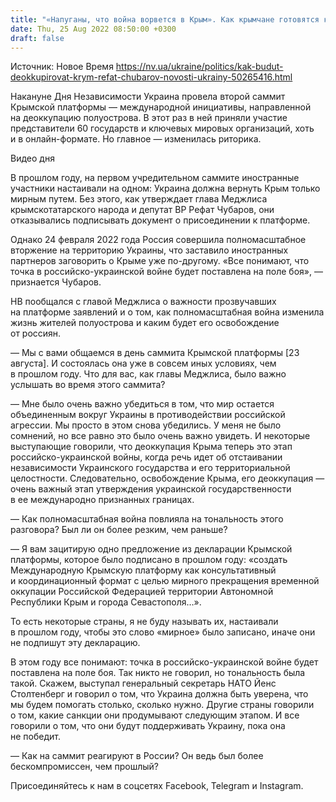 ```yaml
---
title: "«Напуганы, что война ворвется в Крым». Как крымчане готовятся к деоккупации, и почему «понаехавшим» рекомендуют бежать — Рефат Чубаров"
date: Thu, 25 Aug 2022 08:50:00 +0300
draft: false
---
```

Источник: Новое Время https://nv.ua/ukraine/politics/kak-budut-deokkupirovat-krym-refat-chubarov-novosti-ukrainy-50265416.html


Накануне Дня Независимости Украина провела второй саммит Крымской платформы — международной инициативы, направленной на деоккупацию полуострова. В этот раз в ней приняли участие представители 60 государств и ключевых мировых организаций, хоть и в онлайн-формате. Но главное — изменилась риторика.

 Видео дня   

В прошлом году, на первом учредительном саммите иностранные участники настаивали на одном: Украина должна вернуть Крым только мирным путем. Без этого, как утверждает глава Меджлиса крымскотатарского народа и депутат ВР Рефат Чубаров, они отказывались подписывать документ о присоединении к платформе.

Однако 24 февраля 2022 года Россия совершила полномасштабное вторжение на территорию Украины, что заставило иностранных партнеров заговорить о Крыме уже по-другому. «Все понимают, что точка в российско-украинской войне будет поставлена на поле боя», — признается Чубаров.

НВ пообщался с главой Меджлиса о важности прозвучавших на платформе заявлений и о том, как полномасштабная война изменила жизнь жителей полуострова и каким будет его освобождение от россиян.

— Мы с вами общаемся в день саммита Крымской платформы [23 августа]. И состоялась она уже в совсем иных условиях, чем в прошлом году. Что для вас, как главы Меджлиса, было важно услышать во время этого саммита?

— Мне было очень важно убедиться в том, что мир остается объединенным вокруг Украины в противодействии российской агрессии. Мы просто в этом снова убедились. У меня не было сомнений, но все равно это было очень важно увидеть. И некоторые выступающие говорили, что деоккупация Крыма теперь это этап российско-украинской войны, когда речь идет об отстаивании независимости Украинского государства и его территориальной целостности. Следовательно, освобождение Крыма, его деоккупация — очень важный этап утверждения украинской государственности в ее международно признанных границах.

— Как полномасштабная война повлияла на тональность этого разговора? Был ли он более резким, чем раньше?

— Я вам зацитирую одно предложение из декларации Крымской платформы, которое было подписано в прошлом году: «создать Международную Крымскую платформу как консультативный и координационный формат с целью мирного прекращения временной оккупации Российской Федерацией территории Автономной Республики Крым и города Севастополя…».

То есть некоторые страны, я не буду называть их, настаивали в прошлом году, чтобы это слово «мирное» было записано, иначе они не подпишут эту декларацию.

В этом году все понимают: точка в российско-украинской войне будет поставлена на поле боя. Так никто не говорил, но тональность была такой. Скажем, выступал генеральный секретарь НАТО Йенс Столтенберг и говорил о том, что Украина должна быть уверена, что мы будем помогать столько, сколько нужно. Другие страны говорили о том, какие санкции они продумывают следующим этапом. И все говорили о том, что они будут поддерживать Украину, пока она не победит.

— Как на саммит реагируют в России? Он ведь был более бескомпромиссен, чем прошлый?

Присоединяйтесь к нам в соцсетях Facebook, Telegram и Instagram.
